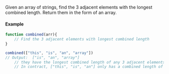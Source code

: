 Given an array of strings, find the 3 adjacent elements with the longest combined length. Return them in the form of an array.

#### Example

```js
function combined(arr){
    // Find the 3 adjacent elements with longest combined length
}

combined(["this", "is", "an", "array"])
// Output:  ["is", "an", "array"]
    // they have the longest combined length of any 3 adjacent elements. (9 characters)
    // In contract, ["this", "is", "an"] only has a combined length of 8 characters
```